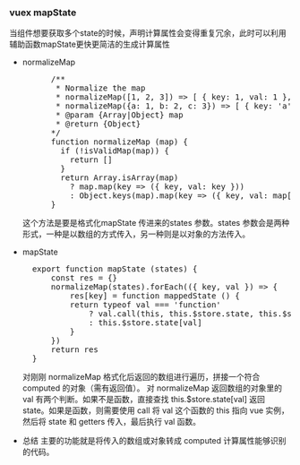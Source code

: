 ### vuex mapState
当组件想要获取多个state的时候，声明计算属性会变得重复冗余，此时可以利用辅助函数mapState更快更简洁的生成计算属性
- normalizeMap
  <pre>
        /**
         * Normalize the map
         * normalizeMap([1, 2, 3]) => [ { key: 1, val: 1 }, { key: 2, val: 2 }, { key: 3, val: 3 } ]
         * normalizeMap({a: 1, b: 2, c: 3}) => [ { key: 'a', val: 1 }, { key: 'b', val: 2 }, { key: 'c', val: 3 } ]
         * @param {Array|Object} map
         * @return {Object}
        */
        function normalizeMap (map) {
          if (!isValidMap(map)) {
            return []
          }
          return Array.isArray(map)
            ? map.map(key => ({ key, val: key }))
            : Object.keys(map).map(key => ({ key, val: map[key] }))
        }
  </pre>
  这个方法是要是格式化mapState 传进来的states 参数。states 参数会是两种形式，一种是以数组的方式传入，另一种则是以对象的方法传入。
- mapState
  <pre>
    export function mapState (states) {
        const res = {}
        normalizeMap(states).forEach(({ key, val }) => {
            res[key] = function mappedState () {
            return typeof val === 'function'
                ? val.call(this, this.$store.state, this.$store.getters)
                : this.$store.state[val]
            }
        })
        return res
    }
  </pre>
  对刚刚 normalizeMap 格式化后返回的数组进行遍历，拼接一个符合 computed 的对象（需有返回值）。
对 normalizeMap 返回数组的对象里的 val 有两个判断。如果不是函数，直接查找 this.$store.state[val] 返回 state。如果是函数，则需要使用 call 将 val 这个函数的 this 指向 vue 实例，然后将 state 和 getters 传入，最后执行 val 函数。
  
- 总结
  主要的功能就是将传入的数组或对象转成 computed 计算属性能够识别的代码。
